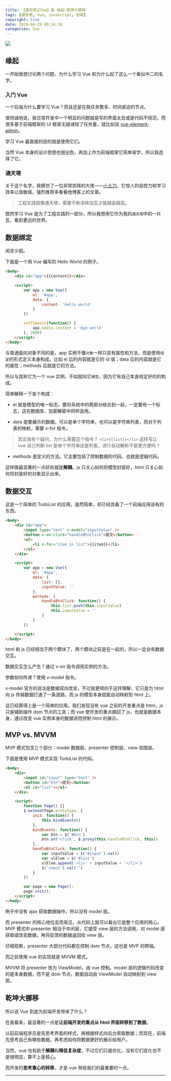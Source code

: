 ```yaml
---
title: 【通天塔之Vue】壹 缘起-乾坤大挪移
tags: [通天塔, vue, JavaScript, 前端]
copyright: true
date: 2019-04-29 09:24:18
categories: Vue
---
```


![](/uploads/tttvue1.jpg)

<!-- more -->

## 缘起

一开始我想讨论两个问题，为什么学习 Vue 和为什么起了这么一个看似中二的名字。

### 入门 Vue

一个后端为什么要学习 Vue？而且还是在我任务繁多、时间紧迫的节点。

很坦诚地说，我日常开发中一个明显的问题就是写的界面太丑或是代码不规范，而很多基于前端框架的 UI 框架无疑减轻了任务量，就比如说 [vue-element-admin](https://github.com/PanJiaChen/vue-element-admin)。

学习 Vue 最直接的目的就是使用它们。

当然 Vue 本身的设计思想也很出色，再加上作为前端框架它简单易学，所以我选择了它。

### 通天塔

关于这个名字，我模仿了一位非常崇拜的大佬——[小土刀](https://wdxtub.com/)。它惊人的自控力和学习效率让我敬佩，强烈推荐多看看他博客上的文章。

> 工程实践就像通天塔，需要不断添砖加瓦才能越盖越高。

既然学习 Vue 是为了工程实践的一部分，所以我想用它作为我的`通天塔`中的一片瓦，看到更远的世界。

## 数据绑定

闲言少叙。

下面是一个用 Vue 编写的 Hello World 的例子。

```html
<body>
    <div id="app">{{content}}</div>

    <script>
        var app = new Vue({
            el: '#app',
            data: {
                content: 'hello world'
            }
        })

        setTimeout(function() {
            app.$data.content = 'bye world'
        }, 2000)
    </script>
</body>
```

与普通面向对象不同的是，app 实例不像`对象`一样只具有属性和方法，而是使用`规定`的形式定义本身构成。比如 el 后的内容就是它的 id 值；data 后的内容就是它的属性；methods 后就是它的方法。

所以与其称它为一个 vue 实例，不如就叫它`模型`，因为它有自己本身规定好的的构成。

简单解释一下各个构成：

- el 就是模型的唯一标志。要将系统中的两部分结合到一起，一定要有一个标志，这在数据库、加密解密中同样适用。

- data 是要展示的数据。可以是单个字符串，也可以是字符串列表，而对于列表的映射，需要 v-for 指令。
> 其实我有个疑问，为什么需要这个指令？ `<li>{{list}}</li>` 这样写让 vue 自己判断 list 是单个字符串还是列表，进行自动解析不是更方便吗？

- methods 是定义的方法。它主要包括了控制数据的代码，也就是逻辑代码。

这样做最显著的一点好处就是**解耦**。js 只关心如何将模型封装好，html 只关心如何将封装好的对象显示出来。

## 数据交互

这是一个简单的 TodoList 的应用，虽然简单，却已经具备了一个前端应用该有的东西。

```html
<body>
    <div id="app">
        <input type="text" v-model="inputValue" />
        <button v-on:click="handleBtnClick">提交</button>
        <ul>
            <li v-for="item in list">{{item}}</li>
        </ul>
    </div>

    <script>
        var app = new Vue({
            el: '#app',
            data: {
                list: [],
                inputValue: ''
            },
            methods: {
                handleBtnClick: function() {
                    this.list.push(this.inputValue)
                    this.inputValue = ''
                }
            }
        })

    </script>
</body>
```

html 和 js 已经相当于两个模块了，两个模块之前是在一起的，所以一定会有数据交互。

数据交互怎么产生？通过 v-on 指令调用实例的方法。

参数如何传递？使用 v-model 指令。

v-model 官方的说法是数据双向改变，不过我更倾向于这样理解，它只是为 html 向 js 传输数据打通了一条道路，而 js 的模型本身就能自动映射到 html 上。

这已经算得上是一个简单的应用。我们发现没有 vue 之前的开发重点是 html，js 只是辅助操作 dom 节点的工具；而 vue 使开发的重点挪回了 js，也就是数据本身，通过改变 vue 实例本身的数据进而控制 html 的展示。

## MVP vs. MVVM

MVP 模式包含三个部分：model 数据层、presenter 控制层、view 视图层。

下面是使用 MVP 模式实现 TodoList 的代码。

```html
<body>
    <div>
        <input id="input" type="text" />
        <button id="btn">提交</button>
        <ul id="list"></ul>
    </div>

    <script>
        function Page() {}
        $.extend(Page.prototype, {
            init: function() {
                this.bindEvents()
            },
            bindEvents: function() {
                var btn = $('#btn')
                btn.on('click', $.proxy(this.handleBtnClick, this))
            },
            handleBtnClick: function() {
                var inputValue = $('#input').val()
                var ulElem = $('#list')
                ulElem.append('<li>' + inputValue + '</li>')
                $('input').val('')
            }
        })

        var page = new Page();
        page.init();
    </script>
</body>
```

例子中没有 ajax 获取数据操作，所以没有 model 层。

而 presenter 的核心地位显而易见，从代码上就可以看出它是整个应用的核心。MVP 模式中 presenter 相当于中间层，它接受 view 层的方法调用，对 model 层获取或改变数据，再将反馈的数据返回给 view 层。

仔细观察，presenter 大部分代码都在控制 dom 节点，这也是 MVP 的弊端。

而之前使用 vue 的实现就是 MVVM 模式。

MVVM 将 presenter 改为 ViewModel，由 vue 控制。model 层的逻辑代码改变的是本身数据，而不是 dom 节点，数据自动由 ViewModel 自动映射到 view 层。

## 乾坤大挪移

所以说 Vue 到底为前端开发带来了什么？

在我看来，最显著的一点是**让前端开发的重点从 html 界面转移到了数据**。

以前前端程序员是先思考界面的样式，再根据样式向后台索取数据；而现在，前端先思考自己有哪些数据，再考虑如何将数据更好的展示给用户。

当然，vue 也有助于**解耦**和**降低复杂度**，不过它们只是优化，没有它们变化也不是很明显，算不上是核心。

而开发时**思考重心的转移**，才是 vue 带给我们的最重要的一点。

<hr />
